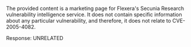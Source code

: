 The provided content is a marketing page for Flexera's Secunia Research vulnerability intelligence service. It does not contain specific information about any particular vulnerability, and therefore, it does not relate to CVE-2005-4082.

Response: UNRELATED